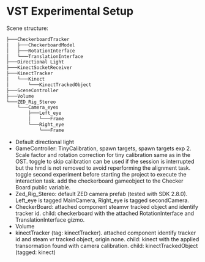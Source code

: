 # VST Experimental Setup

Scene structure:
```bash
├───CheckerboardTracker
│   ├───CheckerboardModel
│   ├───RotationInterface
│   └───TranslationInterface
├───Directional Light
├───KinectSocketReceiver
├───KinectTracker
│   └───Kinect
│       └───KinectTrackedObject
├───SceneController
├───Volume
└───ZED_Rig_Stereo
    └───Camera_eyes
        ├───Left_eye
        │   └───Frame
        └───Right_eye
            └───Frame
```       
- Default directional light
- GameController: TinyCalibration, spawn targets, spawn targets exp 2. Scale factor and rotation correction for tiny calibration same as in the OST. toggle to skip calibration can be used if the session is interrupted but the hmd is not removed to avoid reperforming the alignment task. toggle second experiment before starting the project to execute the interaction task. add the checkerboard gameobject to the Checker Board public variable.
- Zed_Rig_Stereo: default ZED camera prefab (tested with SDK 2.8.0). Left_eye is tagged MainCamera, Right_eye is tagged secondCamera.
- CheckerBoard: attached component steamvr tracked object and identify tracker id. child: checkerboard with the attached RotationInterface and TranslationInterface gizmo.
- Volume
- kinectTracker (tag: kinectTracker). attached component identify tracker id and steam vr tracked object, origin none. child: kinect with the applied transormation found with camera calibration. child: kinectTrackedObject (tagged: kinect)
